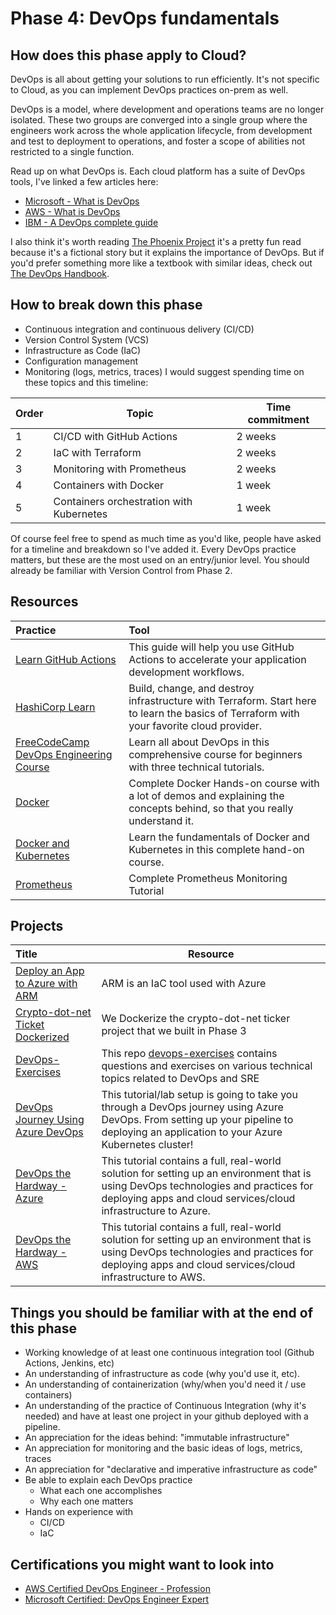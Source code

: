 # Phase 4: DevOps fundamentals

## How does this phase apply to Cloud?

DevOps is all about getting your solutions to run efficiently. It's not specific to Cloud, as you can implement DevOps practices on-prem as well.

DevOps is a model, where development and operations teams are no longer isolated. These two groups are converged into a single group where the engineers work across the whole application lifecycle, from development and test to deployment to operations, and foster a scope of abilities not restricted to a single function.

Read up on what DevOps is. Each cloud platform has a suite of DevOps tools, I've linked a few articles here:

- [Microsoft - What is DevOps](https://azure.microsoft.com/overview/what-is-devops/#overview)
- [AWS - What is DevOps](https://aws.amazon.com/devops/what-is-devops/)
- [IBM - A DevOps complete guide](https://www.ibm.com/cloud/learn/devops-a-complete-guide)

I also think it's worth reading [The Phoenix Project](https://itrevolution.com/the-phoenix-project/) it's a pretty fun read because it's a fictional story but it explains the importance of DevOps. But if you'd prefer something more like a textbook with similar ideas, check out [The DevOps Handbook](https://itrevolution.com/the-devops-handbook/).

## How to break down this phase

- Continuous integration and continuous delivery (CI/CD)
- Version Control System (VCS)
- Infrastructure as Code (IaC)
- Configuration management
- Monitoring (logs, metrics, traces)
I would suggest spending time on these topics and this timeline:

| Order | Topic                 | Time commitment |
|-------|-----------------------|-------------------|
| 1 | CI/CD with GitHub Actions | 2 weeks 
| 2 | IaC with Terraform | 2 weeks          |
| 3 | Monitoring with Prometheus | 2 weeks     |
| 4 | Containers with Docker | 1 week          |
| 5 | Containers orchestration with Kubernetes | 1 week          |

Of course feel free to spend as much time as you'd like, people have asked for a timeline and breakdown so I've added it. Every DevOps practice matters, but these are the most used on an entry/junior level. You should already be familiar with Version Control from Phase 2.

## Resources

| Practice                                                            | Tool                                                                                       |
| :------------------------------------------------------------------ | :----------------------------------------------------------------------------------------- |
| [Learn GitHub Actions](https://docs.github.com/en/actions/learn-github-actions)| This guide will help you use GitHub Actions to accelerate your application development workflows.
| [HashiCorp Learn](https://learn.hashicorp.com/terraform)| Build, change, and destroy infrastructure with Terraform. Start here to learn the basics of Terraform with your favorite cloud provider.
| [FreeCodeCamp DevOps Engineering Course](https://youtu.be/j5Zsa_eOXeY) | Learn all about DevOps in this comprehensive course for beginners with three technical tutorials.
| [Docker](https://youtu.be/3c-iBn73dDE) | Complete Docker Hands-on course with a lot of demos and explaining the concepts behind, so that you really understand it.
| [Docker and Kubernetes](https://youtu.be/Wf2eSG3owoA) | Learn the fundamentals of Docker and Kubernetes in this complete hand-on course. 
| [Prometheus](https://youtube.com/playlist?list=PLy7NrYWoggjxCF3av5JKwyG7FFF9eLeL4) | Complete Prometheus Monitoring Tutorial


## Projects

| Title                                                        | Resource                                                                          |
| :----------------------------------------------------------- | --------------------------------------------------------------------------------- |
[Deploy an App to Azure with ARM](https://github.com/SoniaConti/ContosoFinance-Demo) | ARM is an IaC tool used with Azure
|[Crypto-dot-net Ticket Dockerized](https://github.com/rishabkumar7/crypto-ticker-dotnet) | We Dockerize the crypto-dot-net ticker project that we built in Phase 3
| [DevOps-Exercises](https://github.com/bregman-arie/devops-exercises) | This repo [devops-exercises](https://github.com/bregman-arie/devops-exercises) contains questions and exercises on various technical topics related to DevOps and SRE |
| [DevOps Journey Using Azure DevOps](https://github.com/thomast1906/DevOps-Journey-Using-Azure-DevOps) | This tutorial/lab setup is going to take you through a DevOps journey using Azure DevOps. From setting up your pipeline to deploying an application to your Azure Kubernetes cluster! |
| [DevOps the Hardway - Azure](https://github.com/thomast1906/DevOps-The-Hard-Way-Azure) | This tutorial contains a full, real-world solution for setting up an environment that is using DevOps technologies and practices for deploying apps and cloud services/cloud infrastructure to Azure. | 
| [DevOps the Hardway - AWS](https://github.com/AdminTurnedDevOps/DevOps-The-Hard-Way-AWS) | This tutorial contains a full, real-world solution for setting up an environment that is using DevOps technologies and practices for deploying apps and cloud services/cloud infrastructure to AWS. |


## Things you should be familiar with at the end of this phase

- Working knowledge of at least one continuous integration tool (Github Actions, Jenkins, etc)
- An understanding of infrastructure as code (why you'd use it, etc). 
- An understanding of containerization (why/when you'd need it / use containers)
- An understanding of the practice of Continuous Integration (why it's needed) and have at least one project in your github deployed with a pipeline.
- An appreciation for the ideas behind: "immutable infrastructure"
- An appreciation for monitoring and the basic ideas of logs, metrics, traces
- An appreciation for "declarative and imperative infrastructure as code"
- Be able to explain each DevOps practice
    - What each one accomplishes
    - Why each one matters
- Hands on experience with
    - CI/CD
    - IaC


## Certifications you might want to look into

- [AWS Certified DevOps Engineer - Profession](https://aws.amazon.com/certification/certified-devops-engineer-professional/?ch=sec&sec=rmg&d=1)
- [Microsoft Certified: DevOps Engineer Expert](https://docs.microsoft.com/en-us/learn/certifications/devops-engineer/)

